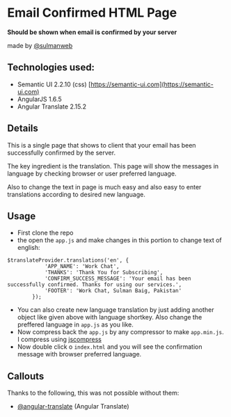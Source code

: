 # Email Confirmed HTML Page
**Should be shown when email is confirmed by your server**

made by [@sulmanweb](https://twitter.com/sulmanweb)

## Technologies used:
- Semantic UI 2.2.10 (css) [https://semantic-ui.com](https://semantic-ui.com)
- AngularJS 1.6.5
- Angular Translate 2.15.2

## Details
This is a single page that shows to client that your email has been successfully confirmed by the server.

The key ingredient is the translation. This page will show the messages in language by checking browser or user preferred language.

Also to change the text in page is much easy and also easy to enter translations according to desired new language. 

## Usage
- First clone the repo
- the open the `app.js` and make changes in this portion to change text of english:
```angularjs
$translateProvider.translations('en', {
            'APP_NAME': 'Work Chat',
            'THANKS': 'Thank You for Subscribing',
            'CONFIRM_SUCCESS_MESSAGE': 'Your email has been successfully confirmed. Thanks for using our services.',
            'FOOTER': 'Work Chat, Sulman Baig, Pakistan'
        });
```
- You can also create new language translation by just adding another object like given above with language shortkey. Also change the preffered language in `app.js` as you like.
- Now compress back the `app.js` by any compressor to make `app.min.js`. I compress using [jscompress](https://jscompress.com)
- Now double click o `index.html` and you will see the confirmation message with browser preferred language. 


## Callouts
Thanks to the following, this was not possible without them:

- [@angular-translate](https://github.com/angular-translate) (Angular Translate)
